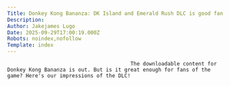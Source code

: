 ```yaml
---
Title: Donkey Kong Bananza: DK Island and Emerald Rush DLC is good fan service, but that's it
Description: 
Author: Jakejames Lugo
Date: 2025-09-29T17:00:19.000Z
Robots: noindex,nofollow
Template: index
---
```


                                            The downloadable content for Donkey Kong Bananza is out. But is it great enough for fans of the game? Here's our impressions of the DLC!
                                        